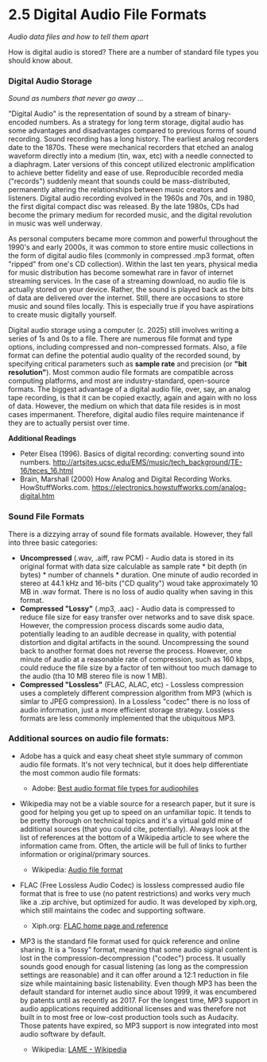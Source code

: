 <link href="../../markdown.css" rel="stylesheet"></link> 

# 2.5 Digital Audio File Formats
*Audio data files and how to tell them apart*

How is digital audio is stored? There are a number of standard file types you should know about. 

### Digital Audio Storage
*Sound as numbers that never go away ...*

"Digital Audio" is the representation of sound by a stream of binary-encoded numbers. As a strategy for long term storage, digital audio has some advantages and disadvantages compared to previous forms of sound recording. Sound recording has a long history. The earliest analog recorders date to the 1870s. These were mechanical recorders that etched an analog waveform directly into a medium (tin, wax, etc) with a needle connected to a diaphragm. Later versions of this concept utilized electronic amplification to achieve better fidelity and ease of use. Reproducible recorded media ("records") suddenly meant that sounds could be mass-distributed, permanently altering the relationships between music creators and listeners. Digital audio recording evolved in the 1960s and 70s, and in 1980, the first digital compact disc was released. By the late 1980s, CDs had become the primary medium for recorded music, and the digital revolution in music was well underway.

As personal computers became more common and powerful throughout the 1990's and early 2000s, it was common to store entire music collections in the form of digital audio files (commonly in compressed .mp3 format, often "ripped" from one's CD collection). Within the last ten years, physical media for music distribution has become somewhat rare in favor of internet streaming services. In the case of a streaming download, no audio file is actually stored on your device. Rather, the sound is played back as the bits of data are delivered over the internet. Still, there are occasions to store music and sound files locally. This is especially true if you have aspirations to create music digitally yourself.

Digital audio storage using a computer (c. 2025) still involves writing a series of 1s and 0s to a file. There are numerous file format and type options, including compressed and non-compressed formats. Also, a file format can define the potential audio quality of the recorded sound, by specifying critical parameters such as **sample rate** and precision (or **"bit resolution"**). Most common audio file formats are compatible across computing platforms, and most are industry-standard, open-source formats. The biggest advantage of a digital audio file, over, say, an analog tape recording, is that it can be copied exactly, again and again with no loss of data. However, the medium on which that data file resides is in most cases impermanent. Therefore, digital audio files require maintenance if they are to actually persist over time.

**Additional Readings**
* Peter Elsea (1996). Basics of digital recording: converting sound into numbers. http://artsites.ucsc.edu/EMS/music/tech_background/TE-16/teces_16.html
* Brain, Marshall (2000) How Analog and Digital Recording Works. HowStuffWorks.com. https://electronics.howstuffworks.com/analog-digital.htm

### Sound File Formats

There is a dizzying array of sound file formats available. However, they fall into three basic categories:

* **Uncompressed** (.wav, .aiff, raw PCM) - 
    Audio data is stored in its original format with data size calculable as sample rate * bit depth (in bytes) * number of channels * duration. One minute of audio recorded in stereo at 44.1 kHz and 16-bits ("CD quality") woud take approximately 10 MB in .wav format. There is no loss of audio quality when saving in this format.
* **Compressed "Lossy"** (.mp3, .aac) - 
    Audio data is compressed to reduce file size for easy transfer over networks and to save disk space. However, the compression process discards some audio data, potentially leading to an audible decrease in quality, with potential distortion and digital artifacts in the sound. Uncompressing the sound back to another format does not reverse the process. However, one minute of audio at a reasonable rate of compression, such as 160 kbps, could reduce the file size by a factor of ten without too much damage to the audio (tha 10 MB stereo file is now 1 MB).
* **Compressed "Lossless"** (FLAC, ALAC, etc) - 
    Lossless compression uses a completely different compression algorithm from MP3 (which is simlar to JPEG compression). In a Lossless "codec" there is no loss of audio information, just a more efficient storage strategy. Lossless formats are less commonly implemented that the ubiquitous MP3.

### Additional sources on audio file formats:

* Adobe has a quick and easy cheat sheet style summary of common audio file formats. It's not very technical, but it does help differentiate the most common audio file formats:
    * Adobe: <a href="https://www.adobe.com/creativecloud/video/discover/best-audio-format.html" target="_blank">Best audio format file types for audiophiles</a>
* Wikipedia may not be a viable source for a research paper, but it sure is good for helping you get up to speed on an unfamiliar topic. It tends to be pretty thorough on technical topics and it's a virtual gold mine of additional sources (that you could cite, potentially). Always look at the list of references at the bottom of a Wikipedia article to see where the information came from. Often, the article will be full of links to further information or original/primary sources.
    * Wikipedia: <a href="https://en.wikipedia.org/wiki/Audio_file_format" target="_blank">Audio file format</a>
* FLAC (Free Lossless Audio Codec) is lossless compressed audio file format that is free to use (no patent restrictions) and works very much like a .zip archive, but optimized for audio. It was developed by xiph.org, which still maintains the codec and supporting software.
    * Xiph.org: <a href="https://xiph.org/flac/" target="_blank">FLAC home page and reference</a>
* MP3 is the standard file format used for quick reference and online sharing. It is a "lossy" format, meaning that some audio signal content is lost in the compression-decompression ("codec") process. It usually sounds good enough for casual listening (as long as the compression settings are reasonable) and it can offer around a 12:1 reduction in file size while maintaining basic listenability. Even though MP3 has been the default standard for internet audio since about 1999, it was encumbered by patents until as recently as 2017. For the longest time, MP3 support in audio applications required additional licenses and was therefore not built in to most free or low-cost production tools such as Audacity. Those patents have expired, so MP3 support is now integrated into most audio software by default. 

    * Wikipedia: <a href="https://en.wikipedia.org/wiki/LAME" target="_blank">LAME - Wikipedia</a>